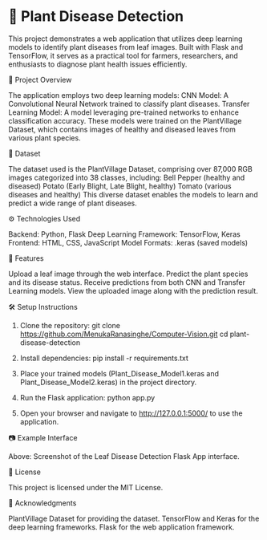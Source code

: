 # 🌿 Plant Disease Detection

  This project demonstrates a web application that utilizes deep learning models to identify plant diseases from leaf images. Built with Flask and TensorFlow, it serves as a practical tool for farmers, researchers, and enthusiasts to diagnose plant health issues efficiently.

📌 Project Overview

  The application employs two deep learning models:
    CNN Model: A Convolutional Neural Network trained to classify plant diseases.
    Transfer Learning Model: A model leveraging pre-trained networks to enhance classification accuracy.
  These models were trained on the PlantVillage Dataset, which contains images of healthy and diseased leaves from various plant species.

🧠 Dataset

  The dataset used is the PlantVillage Dataset, comprising over 87,000 RGB images categorized into 38 classes, including:
    Bell Pepper (healthy and diseased)
    Potato (Early Blight, Late Blight, healthy)
    Tomato (various diseases and healthy)
  This diverse dataset enables the models to learn and predict a wide range of plant diseases.

⚙️ Technologies Used

  Backend: Python, Flask
  Deep Learning Framework: TensorFlow, Keras
  Frontend: HTML, CSS, JavaScript
  Model Formats: .keras (saved models)

🚀 Features

  Upload a leaf image through the web interface.
  Predict the plant species and its disease status.
  Receive predictions from both CNN and Transfer Learning models.
  View the uploaded image along with the prediction result.

🛠️ Setup Instructions

  1. Clone the repository:
    git clone https://github.com/MenukaRanasinghe/Computer-Vision.git
    cd plant-disease-detection

  2. Install dependencies:
    pip install -r requirements.txt

  3. Place your trained models (Plant_Disease_Model1.keras and Plant_Disease_Model2.keras) in the project directory.

  4. Run the Flask application:
    python app.py

  5. Open your browser and navigate to http://127.0.0.1:5000/ to use the application.

📷 Example Interface

  Above: Screenshot of the Leaf Disease Detection Flask App interface.

📄 License

  This project is licensed under the MIT License.

📌 Acknowledgments

  PlantVillage Dataset for providing the dataset.
  TensorFlow and Keras for the deep learning frameworks.
  Flask for the web application framework.
